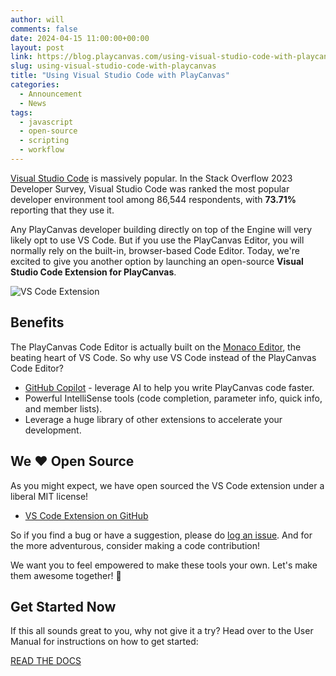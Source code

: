 ```yaml
---
author: will
comments: false
date: 2024-04-15 11:00:00+00:00
layout: post
link: https://blog.playcanvas.com/using-visual-studio-code-with-playcanvas/
slug: using-visual-studio-code-with-playcanvas
title: "Using Visual Studio Code with PlayCanvas"
categories:
  - Announcement
  - News
tags:
  - javascript
  - open-source
  - scripting
  - workflow
---
```


[Visual Studio Code](https://code.visualstudio.com/) is massively popular. In the Stack Overflow 2023 Developer Survey, Visual Studio Code was ranked the most popular developer environment tool among 86,544 respondents, with **73.71%** reporting that they use it.

Any PlayCanvas developer building directly on top of the Engine will very likely opt to use VS Code. But if you use the PlayCanvas Editor, you will normally rely on the built-in, browser-based Code Editor. Today, we're excited to give you another option by launching an open-source **Visual Studio Code Extension for PlayCanvas**.

![VS Code Extension](/img/vscode-extension.webp)

## Benefits

The PlayCanvas Code Editor is actually built on the [Monaco Editor](https://github.com/microsoft/monaco-editor), the beating heart of VS Code. So why use VS Code instead of the PlayCanvas Code Editor?

* [GitHub Copilot](https://github.com/features/copilot) - leverage AI to help you write PlayCanvas code faster.
* Powerful IntelliSense tools (code completion, parameter info, quick info, and member lists).
* Leverage a huge library of other extensions to accelerate your development.

## We ❤️ Open Source

As you might expect, we have open sourced the VS Code extension under a liberal MIT license!

* [VS Code Extension on GitHub](https://github.com/playcanvas/vscode-extension)

So if you find a bug or have a suggestion, please do [log an issue](https://github.com/playcanvas/vscode-extension/issues). And for the more adventurous, consider making a code contribution!

We want you to feel empowered to make these tools your own. Let's make them awesome together! 🙌

## Get Started Now

If this all sounds great to you, why not give it a try? Head over to the User Manual for instructions on how to get started:

[READ THE DOCS](https://developer.playcanvas.com/user-manual/scripting/vscode-extension/)
